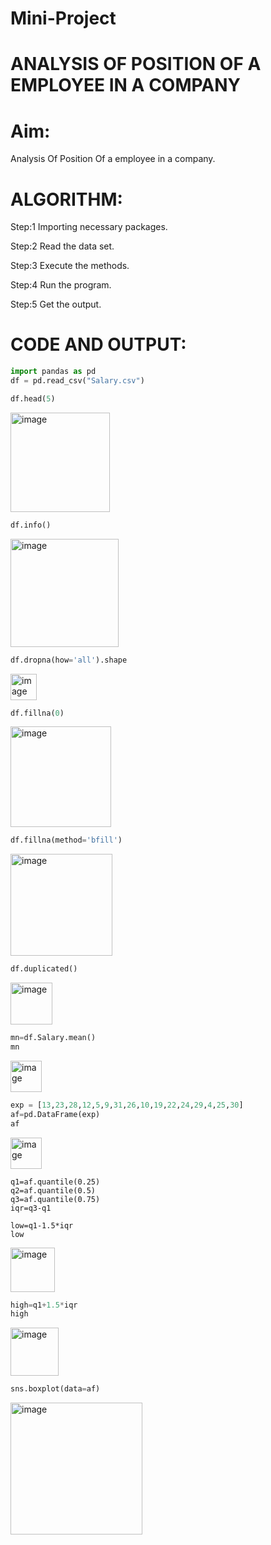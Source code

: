 # Mini-Project
# ANALYSIS OF POSITION OF A EMPLOYEE IN A COMPANY
# Aim:
 Analysis Of Position Of  a employee in a company.
 
# ALGORITHM:
Step:1  Importing necessary packages.

Step:2  Read the data set.

Step:3  Execute the methods.

Step:4  Run the program.

Step:5  Get the output.

# CODE AND OUTPUT:
```python
import pandas as pd
df = pd.read_csv("Salary.csv")

df.head(5)
```
<img width="159" alt="image" src="https://github.com/TejaswiniGugananthan/Mini-Project/assets/121222763/561a25f6-fdce-4054-b772-c686f6a896ba">

```python
df.info()
```
<img width="173" alt="image" src="https://github.com/TejaswiniGugananthan/Mini-Project/assets/121222763/d624c06b-0c51-492c-98ed-3dc32ef6a4a0">

```python
df.dropna(how='all').shape
```
<img width="42" alt="image" src="https://github.com/TejaswiniGugananthan/Mini-Project/assets/121222763/671085fe-4669-4f87-95b2-aa19c0d9e6da">

```python
df.fillna(0)
```
<img width="161" alt="image" src="https://github.com/TejaswiniGugananthan/Mini-Project/assets/121222763/3225c71c-92bc-4880-b44b-56cc5c24b36e">

```python
df.fillna(method='bfill')
```
<img width="163" alt="image" src="https://github.com/TejaswiniGugananthan/Mini-Project/assets/121222763/170c83b6-cc4d-42ce-a836-e302381bbf2f">

```python
df.duplicated()
```
<img width="67" alt="image" src="https://github.com/TejaswiniGugananthan/Mini-Project/assets/121222763/689217ce-0a64-4fef-a72f-99dd09ec9a8d">

```python
mn=df.Salary.mean()
mn
```
<img width="50" alt="image" src="https://github.com/TejaswiniGugananthan/Mini-Project/assets/121222763/63d57ed4-1cde-4e78-a355-373a99f0e099">

```python
exp = [13,23,28,12,5,9,31,26,10,19,22,24,29,4,25,30]
af=pd.DataFrame(exp)
af
```
<img width="50" alt="image" src="https://github.com/TejaswiniGugananthan/Mini-Project/assets/121222763/6fb66744-d910-4502-aa43-78c0219abd46">

```pyhton
q1=af.quantile(0.25)
q2=af.quantile(0.5)
q3=af.quantile(0.75)
iqr=q3-q1

low=q1-1.5*iqr
low
```
<img width="71" alt="image" src="https://github.com/TejaswiniGugananthan/Mini-Project/assets/121222763/2ad03cb8-b54d-420c-ad5b-2dff43a1fbd7">

```python
high=q1+1.5*iqr
high
```
<img width="77" alt="image" src="https://github.com/TejaswiniGugananthan/Mini-Project/assets/121222763/a22a2710-ffe9-4c87-9ea1-d8978d3d7536">

```python
sns.boxplot(data=af)
```
<img width="211" alt="image" src="https://github.com/TejaswiniGugananthan/Mini-Project/assets/121222763/551846cc-c8c1-44d5-b3fb-ff92d1c912fd">







